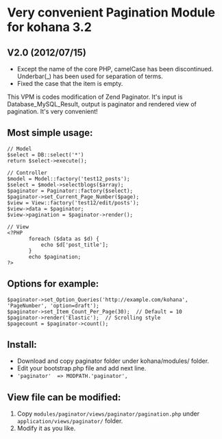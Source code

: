 Very convenient Pagination Module for kohana 3.2
================================================

V2.0 (2012/07/15)
--------------------

- Except the name of the core PHP, camelCase has been discontinued. Underbar(_) has been used for separation of terms.
- Fixed the case that the item is empty.

This VPM is codes modification of Zend Paginator. It's input is Database_MySQL_Result, output is paginator and rendered view of pagination. It's very convenient!

Most simple usage:
------------------
    // Model
    $select = DB::select('*')
    return $select->execute();
    
    // Controller
    $model = Model::factory('test12_posts');
    $select = $model->selectblogs($array);
    $paginator = Paginator::factory($select);
    $paginator->set_Current_Page_Number($page);
    $view = View::factory('test12/edit/posts');
    $view->data = $paginator;
    $view->pagination = $paginator->render();
    
    // View
    <?PHP
           foreach ($data as $d) {
               echo $d['post_title'];
           }
           echo $pagination;
    ?>

Options for example:
--------------------
    $paginator->set_Option_Queries('http://example.com/kohana', 'PageNumber', 'option=draft');
    $paginator->set_Item_Count_Per_Page(30);  // Default = 10
    $paginator->render('Elastic');  // Scrolling style
    $pagecount = $paginator->count();

Install:
--------
* Download and copy paginator folder under kohana/modules/ folder.
* Edit your bootstrap.php file and add next line.
* `'paginator'  => MODPATH.'paginator',`

View file can be modified:
--------------------------
1. Copy `modules/paginator/views/paginator/pagination.php` under `application/views/paginator/` folder.
2. Modify it as you like.


